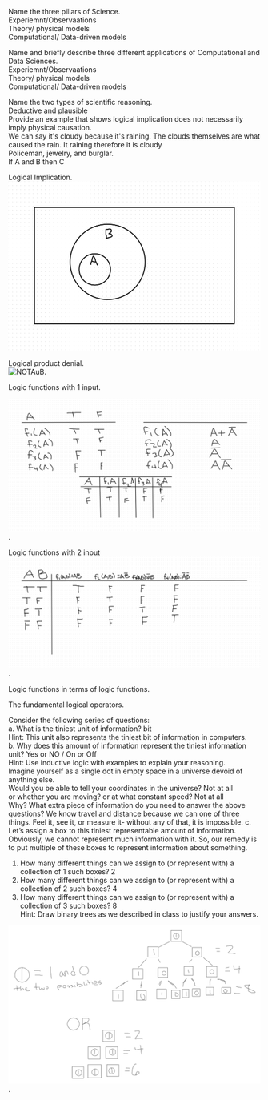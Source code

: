 Name the three pillars of Science.  
Experiemnt/Observaations  
Theory/ physical models  
Computational/ Data-driven models  


Name and briefly describe three different applications of Computational and Data Sciences.  
Experiemnt/Observaations  
Theory/ physical models  
Computational/ Data-driven models  


Name the two types of scientific reasoning.  
Deductive and plausible  
Provide an example that shows logical implication does not necessarily imply physical causation.  
We can say it's cloudy because it's raining. The clouds themselves are what caused the rain. It raining therefore it is cloudy  
Policeman, jewelry, and burglar.  
If A and B then C  
  
Logical Implication.  
![Cirlce A inside circle B](Whiteboard.jpg)


Logical product denial.  
![NOTAuB]((NOTAuB).jpg).

Logic functions with 1 input.   

![Logic function with 1 input](logicfunctionwith1input.jpg).    
 

Logic functions with 2 input  
![Logic functions with 2 input](Logicfunctionwith2input.jpg).   

Logic functions in terms of logic functions.    


The fundamental logical operators.  


Consider the following series of questions:  
a. What is the tiniest unit of information?  bit  
Hint: This unit also represents the tiniest bit of information in computers.  
b. Why does this amount of information represent the tiniest information unit? Yes or NO  / On or Off   
Hint: Use inductive logic with examples to explain your reasoning.  
Imagine yourself as a single dot in empty space in a universe devoid of anything else.  
Would you be able to tell your coordinates in the universe?  Not at all  
or whether you are moving? or at what constant speed?  Not at all  
Why? What extra piece of information do you need to answer the above questions?  We know travel and distance because we can one of three things. Feel it, see it, or measure it- without any of that, it is impossible.
c. Let’s assign a box to this tiniest representable amount of information.  
Obviously, we cannot represent much information with it. So, our remedy is to put multiple of these boxes to represent information about something.  
1. How many different things can we assign to (or represent with) a collection of 1 such boxes?  2  
2. How many different things can we assign to (or represent with) a collection of 2 such boxes?  4  
3. How many different things can we assign to (or represent with) a collection of 3 such boxes?  8  
Hint: Draw binary trees as we described in class to justify your answers.

![hw3number12](hw3number12.jpg).  

